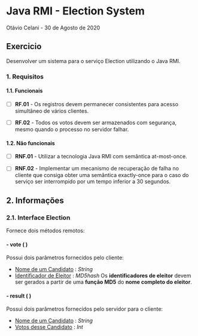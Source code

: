 # Java RMI - Election System
Otávio Celani - 30 de Agosto de 2020


## Exercicio
Desenvolver um sistema para o serviço Election utilizando o Java RMI.


### 1. Requisitos

#### 1.1. Funcionais
- [ ] **RF.01** - Os registros devem permanecer consistentes para acesso simultâneo de vários clientes.
- [ ] **RF.02** - Todos os votos devem ser armazenados com segurança, mesmo quando o processo no servidor falhar.


#### 1.2. Não funcionais
- [ ] **RNF.01** - Utilizar a tecnologia Java RMI com semântica at-most-once.
- [ ] **RNF.02** - Implementar um mecanismo de recuperação de falha no cliente que consiga obter uma semântica exactly-once para o caso do serviço ser interrompido por um tempo inferior a 30 segundos.


## 2. Informações

### 2.1. Interface Election
Fornece dois métodos remotos:


#### - vote ( )
Possui dois parâmetros fornecidos pelo cliente:
-  <u>Nome de um Candidato</u> : *String*
- <u>Identificador de Eleitor</u> : *MD5hash*
Os **identificadores de eleitor** devem ser gerados a partir de uma **função MD5** do **nome completo do eleitor**.


#### - result ( )
Possui dois parâmetros fornecidos pelo servidor para o cliente:
- <u>Nome de um Candidato</u> : *String*
- <u>Votos desse Candidato</u> : *Int*


